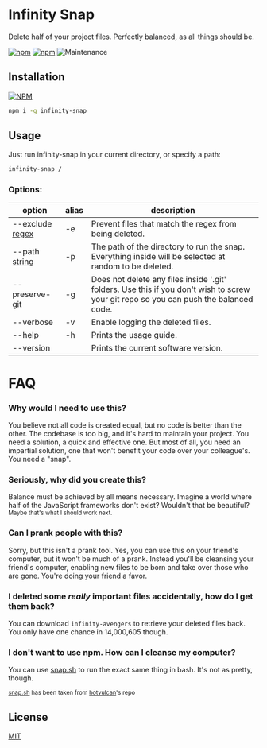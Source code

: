 # Infinity Snap
Delete half of your project files. Perfectly balanced, as all things should be.

[![npm](https://img.shields.io/npm/v/infinity-snap.svg)]()
[![npm](https://img.shields.io/npm/dt/infinity-snap.svg)]()
![Maintenance](https://img.shields.io/maintenance/yes/2019.svg)

## Installation


[![NPM](https://nodei.co/npm/infinity-snap.png)](https://www.npmjs.com/package/infinity-snap)

```bash
npm i -g infinity-snap
```

## Usage

Just run infinity-snap in your current directory, or specify a path:
```bash
infinity-snap /
```

### Options:

<table>
  <thead>
    <th>option</th>
    <th>alias</th>
    <th>description</th>
  </thead>
  <tbody>
    <tr>
      <td>--exclude <u>regex</u></td>
      <td>-e</td>
      <td>Prevent files that match the regex from being deleted.</td>
    </tr>
    <tr>
      <td>--path <u>string</u></td>
      <td>-p</td>
      <td>The path of the directory to run the snap. Everything inside will be selected at random to be deleted.</td>
    </tr>
    <tr>
      <td>--preserve-git</td>
      <td>-g</td>
      <td>Does not delete any files inside '.git' folders. Use this if you don't wish to screw your git repo so you can push the balanced code.</td>
    </tr>
    <tr>
      <td>--verbose</td>
      <td>-v</td>
      <td>Enable logging the deleted files.</td>
    </tr>
    <tr>
      <td>--help</td>
      <td>-h</td>
      <td>Prints the usage guide.</td>
    </tr>
    <tr>
      <td>--version</td>
      <td></td>
      <td>Prints the current software version.</td>
    </tr>
  </tbody>
</table>

# FAQ

### **Why would I need to use this?**

You believe not all code is created equal, but no code is better than the other. The codebase is too big, and it's hard to maintain your project. You need a solution, a quick and effective one. But most of all, you need an impartial solution, one that won't benefit your code over your colleague's. You need a "snap".

### **Seriously, why did you create this?**

Balance must be achieved by all means necessary. Imagine a world where half of the JavaScript frameworks don't exist? Wouldn't that be beautiful? <small>Maybe that's what I should work next.</small>

### **Can I prank people with this?**

Sorry, but this isn't a prank tool. Yes, you can use this on your friend's computer, but it won't be much of a prank. Instead you'll be cleansing your friend's computer, enabling new files to be born and take over those who are gone. You're doing your friend a favor.

### **I deleted some *really* important files accidentally, how do I get them back?**

You can download `infinity-avengers` to retrieve your deleted files back. You only have one chance in 14,000,605 though.

### **I don't want to use npm. How can I cleanse my computer?**

You can use [snap.sh](https://github.com/vmarchesin/infinity-snap/blob/master/snap.sh) to run the exact same thing in bash. It's not as pretty, though.

<small>[snap.sh](https://github.com/vmarchesin/infinity-snap/blob/master/snap.sh) has been taken from [hotvulcan](https://github.com/hotvulcan/Thanos.sh)'s repo</small>

## License

[MIT](https://github.com/vmarchesin/infinity-snap/blob/master/LICENSE)